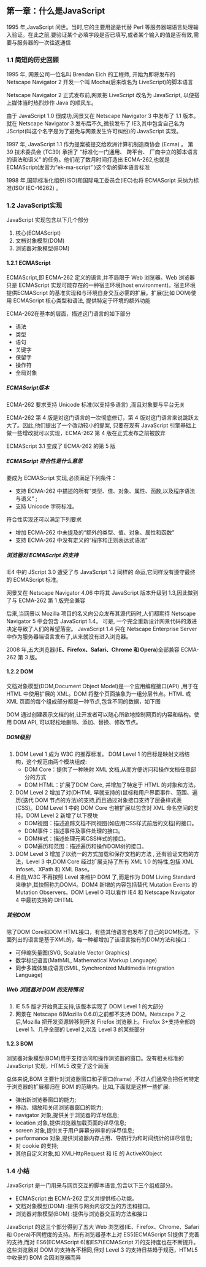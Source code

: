 ## 第一章：什么是JavaScript

1995 年,JavaScript 问世。当时,它的主要用途是代替 Perl 等服务器端语言处理输入验证。在此之前,要验证某个必填字段是否已填写,或者某个输入的值是否有效,需要与服务器的一次往返通信

### 1.1 简短的历史回顾
1995 年, 网景公司一位名叫 Brendan Eich 的工程师, 开始为即将发布的 Netscape Navigator 2 开发一个叫 Mocha(后来改名为 LiveScript)的脚本语言

Netscape Navigator 2 正式发布前,网景把 LiveScript 改名为 JavaScript, 以便搭上媒体当时热烈炒作 Java 的顺风车。

由于 JavaScript 1.0 很成功,网景又在 Netscape Navigator 3 中发布了 1.1 版本。就在 Netscape Navigator 3 发布后不久,微软发布了 IE3,其中包含自己名为 JScript(叫这个名字是为了避免与网景发生许可纠纷)的 JavaScript 实现。

1997 年, JavaScript 1.1 作为提案被提交给欧洲计算机制造商协会 (Ecma) 。 第 39 技术委员会 (TC39) 承担了 “标准化一门通用、 跨平台、 厂商中立的脚本语言的语法和语义” 的任务。他们花了数月时间打造出 ECMA-262,也就是 ECMAScript(发音为“ek-ma-script” )这个新的脚本语言标准

1998 年,国际标准化组织(ISO)和国际电工委员会(IEC)也将 ECMAScript 采纳为标准(ISO/ IEC-16262) 。

### 1.2 JavaScript实现

JavaScript 实现包含以下几个部分
1. 核心(ECMAScript)
2. 文档对象模型(DOM)
3. 浏览器对象模型(BOM)

#### 1.2.1 ECMAScript

ECMAScript,即 ECMA-262 定义的语言,并不局限于 Web 浏览器。Web 浏览器只是 ECMAScript 实现可能存在的一种宿主环境(host environment)。宿主环境提供ECMAScript 的基准实现和与环境自身交互必需的扩展。扩展(比如 DOM)使用 ECMAScript 核心类型和语法, 提供特定于环境的额外功能

ECMA-262在基本的层面，描述这门语言的如下部分
  + 语法
  + 类型
  + 语句
  + 关键字
  + 保留字 
  + 操作符 
  + 全局对象

##### ECMAScript版本

ECMA-262 要求支持 Unicode 标准(以支持多语言) ,而且对象要与平台无关

ECMA-262 第 4 版是对这门语言的一次彻底修订，第 4 版对这门语言来说跳跃太大了。因此,他们提出了一个改动较小的提案, 只要在现有 JavaScript 引擎基础上做一些增改就可以实现，ECMA-262 第 4 版在正式发布之前被放弃

ECMAScript 3.1 变成了 ECMA-262 的第 5 版

##### ECMAScript 符合性是什么意思 

要成为 ECMAScript 实现,必须满足下列条件：
  + 支持 ECMA-262 中描述的所有“类型、值、对象、属性、函数,以及程序语法与语义” ; 
  + 支持 Unicode 字符标准。

符合性实现还可以满足下列要求
  + 增加 ECMA-262 中未提及的“额外的类型、值、对象、属性和函数”
  + 支持 ECMA-262 中没有定义的“程序和正则表达式语法”

##### 浏览器对 ECMAScript 的支持 

IE4 中的 JScript 3.0 遭受了与 JavaScript 1.2 同样的
命运,它同样没有遵守最终的 ECMAScript 标准。

网景又在 Netscape Navigator 4.06 中将其 JavaScript 版本升级到 1.3,因此做到了与 ECMA-262 第 1 版完全兼容

后来,当网景以 Mozilla 项目的名义向公众发布其源代码时,人们都期待 Netscape Navigator 5 中会包含 JavaScript 1.4。 可是, 一个完全重新设计网景代码的激进决定导致了人们的希望落空。 JavaScript 1.4 只在 Netscape Enterprise Server 中作为服务器端语言发布了,从来就没有进入浏览器。

2008 年,五大浏览器(**IE、Firefox、Safari、Chrome 和 Opera**)全部兼容 ECMA-262 第 3 版。

#### 1.2.2 DOM

文档对象模型(DOM,Document Object Model)是一个应用编程接口(API) ,用于在 HTML 中使用扩展的 XML。DOM 将整个页面抽象为一组分层节点。HTML 或 XML 页面的每个组成部分都是一种节点,包含不同的数据，如下图


DOM 通过创建表示文档的树,让开发者可以随心所欲地控制网页的内容和结构。使用 DOM API, 可以轻松地删除、添加、替换、修改节点。

##### DOM级别
1. DOM Level 1 成为 W3C 的推荐标准。 DOM Level 1 的目标是映射文档结构，这个规范由两个模块组成: 
    + DOM Core：提供了一种映射 XML 文档,从而方便访问和操作文档任意部分的方式
    + DOM HTML：扩展了DOM Core, 并增加了特定于 HTML 的对象和方法。 
2. DOM Level 2 增加了对(DHTML 早就支持的)鼠标和用户界面事件、范围、遍历(迭代 DOM 节点的方法)的支持,而且通过对象接口支持了层叠样式表(CSS)。DOM Level 1 中的 DOM Core 也被扩展以包含对 XML 命名空间的支持。DOM Level 2 新增了以下模块
    + DOM视图：描述追踪文档不同视图(如应用CSS样式前后的文档)的接口。
    + DOM事件：描述事件及事件处理的接口。
    + DOM样式：描述处理元素CSS样式的接口。
    + DOM遍历和范围：描述遍历和操作DOM树的接口。
3. DOM Level 3 增加了以统一的方式加载和保存文档的方法 , 还有验证文档的方法，Level 3 中,DOM Core 经过扩展支持了所有 XML 1.0 的特性,包括 XML Infoset、XPath 和 XML Base。
4. 目前,W3C 不再按照 Level 来维护 DOM 了,而是作为 DOM Living Standard 来维护,其快照称为DOM4。DOM4 新增的内容包括替代 Mutation Events 的 Mutation Observers。DOM Level 0 可以看作 IE4 和 Netscape Navigator 4 中最初支持的 DHTML

##### 其他DOM

除了DOM Core和DOM HTML接口，有些其他语言也发布了自己的DOM标准。下面列出的语言是基于XML的，每一种都增加了该语言独有的DOM方法和接口：
  + 可伸缩矢量图(SVG, Scalable Vector Graphics)
  + 数学标记语言(MathML, Mathematical Markup Language)
  + 同步多媒体集成语言(SMIL, Synchronized Multimedia Integration Language)

##### Web 浏览器对 DOM 的支持情况 
1. IE 5.5 版才开始真正支持,该版本实现了 DOM Level 1 的大部分
2. 网景在 Netscape 6(Mozilla 0.6.0)之前都不支持 DOM。Netscape 7 之后,Mozilla 把开发资源转移到开发 Firefox 浏览器上。Firefox 3+支持全部的 Level 1、几乎全部的 Level 2,以及 Level 3 的某些部分

#### 1.2.3 BOM
浏览器对象模型(BOM)用于支持访问和操作浏览器的窗口。没有相关标准的 JavaScript 实现，HTML5 改变了这个局面

总体来说,BOM 主要针对浏览器窗口和子窗口(frame) ,不过人们通常会把任何特定于浏览器的扩展都归在 BOM 的范畴内。比如,下面就是这样一些扩展: 
  + 弹出新浏览器窗口的能力; 
  + 移动、缩放和关闭浏览器窗口的能力; 
  + navigator 对象,提供关于浏览器的详尽信息; 
  + location 对象,提供浏览器加载页面的详尽信息;
  + screen 对象,提供关于用户屏幕分辨率的详尽信息; 
  + performance 对象,提供浏览器内存占用、导航行为和时间统计的详尽信息; 
  + 对 cookie 的支持; 
  + 其他自定义对象,如 XMLHttpRequest 和 IE 的 ActiveXObject

### 1.4 小结

JavaScript 是一门用来与网页交互的脚本语言,包含以下三个组成部分。 
  + ECMAScript:由 ECMA-262 定义并提供核心功能。 
  + 文档对象模型(DOM) :提供与网页内容交互的方法和接口。 
  + 浏览器对象模型(BOM) :提供与浏览器交互的方法和接口

JavaScript 的这三个部分得到了五大 Web 浏览器(IE、Firefox、Chrome、Safari 和 Opera)不同程度的支持。所有浏览器基本上对 ES5(ECMAScript 5)提供了完善的支持,而对 ES6(ECMAScript 6)和ES7(ECMAScript 7)的支持度也在不断提升。这些浏览器对 DOM 的支持各不相同,但对 Level 3 的支持日益趋于规范，HTML5 中收录的 BOM 会因浏览器而异
